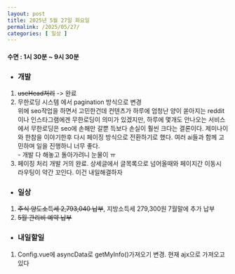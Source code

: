```yaml
---
layout: post
title: 2025년 5월 27일 화요일
permalink: /2025/05/27/
categories: [ 일상 ]
---
```

#### 수면 : 1시 30분 ~ 9시 30분
* ### 개발
1. ~~useHead처리~~ -> 완료
1. 무한로딩 시스템 에서 pagination 방식으로 변경<br>위에 seo작업을 하면서 고민한건데 컨텐츠가 하루에 엄청난 양이 쏟아지는 reddit이나 인스타그램에겐 무한로딩이 의미가 있겠지만, 하루에 몇개도 안나오는 서비스에서 무한로딩은 seo에 손해만 갈뿐 득보다 손실이 훨씬 크다는 결론이다. 제미나이와 한참을 이야기한후 다시 페이징 방식으로 전환하기로 했다. 여러 ai들과 함께 고민하며 일을 진행하니 너무 좋다. <br>- 개발 다 해놓고 돌아가려니 눈물이 ㅠ
1. 페이징 처리 개발 거의 완료. 상세글에서 글목록으로 넘어올때와 페이지간 이동시 라우팅이 약간 꼬인다. 이건 내일해결하자


* ### 일상
1. ~~주식 양도소득세 2,793,040 납부~~, 지방소득세 279,300원 7월말에 추가 납부
1. ~~5월 관리비 예약 납부~~

* ### 내일할일
1. Config.vue에 asyncData로 getMyInfo()가져오기 변경. 현재 ajx으로 가져오고 있다